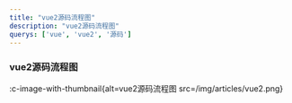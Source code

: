 ```yaml
---
title: "vue2源码流程图"
description: "vue2源码流程图"
querys: ['vue', 'vue2', '源码']
---
```


### vue2源码流程图

:c-image-with-thumbnail{alt=vue2源码流程图 src=/img/articles/vue2.png}